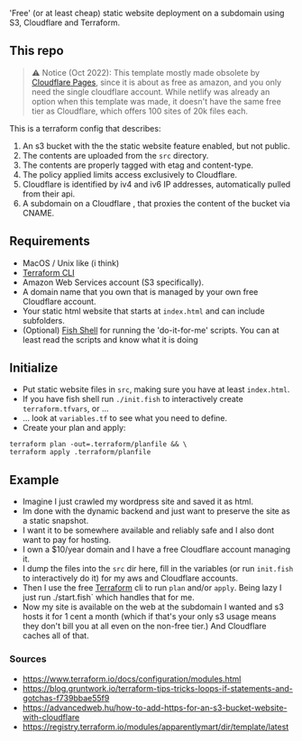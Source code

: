 'Free' (or at least cheap) static website deployment on a subdomain using S3, Cloudflare and Terraform.

## This repo

> ⚠️  Notice (Oct 2022): This template mostly made obsolete by [Cloudflare Pages](https://pages.cloudflare.com/), since it is about as free as amazon, and you only need the single cloudflare account. While netlify was already an option when this template was made, it doesn't have the same free tier as Cloudflare, which offers 100 sites of 20k files each. 

This is a terraform config that describes:

1) An s3 bucket with the the static website feature enabled, but not public.
2) The contents are uploaded from the `src` directory.
3) The contents are properly tagged with etag and content-type.
4) The policy applied limits access exclusively to Cloudflare.
5) Cloudflare is identified by iv4 and iv6 IP addresses, automatically pulled from their api.
6) A subdomain on a Cloudflare , that proxies the content of the bucket via CNAME.

## Requirements

- MacOS / Unix like (i think)
- [Terraform CLI](https://www.terraform.io/downloads.html) 
- Amazon Web Services account (S3 specifically).
- A domain name that you own that is managed by your own free Cloudflare account.
- Your static html website that starts at `index.html` and can include subfolders.
- (Optional) [Fish Shell](https://fishshell.com/) for running the 'do-it-for-me' scripts. You can at least read the scripts and know what it is doing

## Initialize
- Put static website files in `src`, making sure you have at least `index.html`.
- If you have fish shell run `./init.fish` to interactively create `terraform.tfvars`, or ...
- ... look at `variables.tf` to see what you need to define.
- Create your plan and apply:
```
terraform plan -out=.terraform/planfile && \
terraform apply .terraform/planfile
```

## Example
- Imagine I just crawled my wordpress site and saved it as html. 
- Im done with the dynamic backend and just want to preserve the site as a static snapshot. 
- I want it to be somewhere available and reliably safe and I also dont want to pay for hosting.
- I own a $10/year domain and I have a free Cloudflare account managing it.
- I dump the files into the `src` dir here, fill in the variables (or run `init.fish` to interactively do it) for my aws and Cloudflare accounts. 
- Then I use the free [Terraform](https://www.terraform.io/downloads.html) cli to run `plan` and/or `apply`. Being lazy I just run ./start.fish` which handles that for me.
- Now my site is available on the web at the subdomain I wanted and s3 hosts it for 1 cent a month (which if that's your only s3 usage means they don't bill you at all even on the non-free tier.) And Cloudflare caches all of that.



### Sources
- https://www.terraform.io/docs/configuration/modules.html
- https://blog.gruntwork.io/terraform-tips-tricks-loops-if-statements-and-gotchas-f739bbae55f9
- https://advancedweb.hu/how-to-add-https-for-an-s3-bucket-website-with-cloudflare
- https://registry.terraform.io/modules/apparentlymart/dir/template/latest
